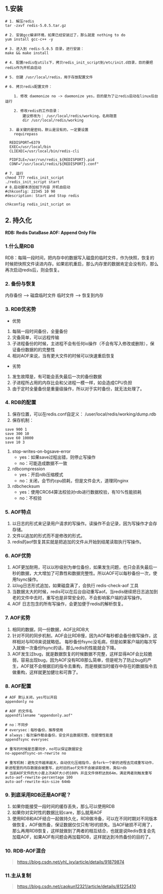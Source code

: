 ## 1.安装

```shell
# 1. 解压redis
tar -zxvf redis-5.0.5.tar.gz

# 2. 安装gcc编译环境，如果已经安装过了，那么就是 nothing to do
yum install gcc-c++ -y

# 3. 进入到 redis-5.0.5 目录，进行安装：
make && make install

# 4. 配置redis在utils下，拷贝redis_init_script到/etc/init.d目录，目的要把redis作为开机自启动

# 5. 创建 /usr/local/redis，用于存放配置文件

# 6. 拷贝redis配置文件：

	1. 修改 daemonize no -> daemonize yes，目的是为了让redis启动在linux后台运行
	
	2. 修改redis的工作目录：
		建议修改为： /usr/local/redis/working，名称随意
		dir /usr/local/redis/working
		
  3. 最关键的是密码，默认是没有的，一定要设置
  	requirepass
  
  REDISPORT=6379
  EXEC=/usr/local/bin
  CLIEXEC=/usr/local/bin/redis-cli
  
  PIDFILE=/var/run/redis_${REDISPORT}.pid
  CONF="/usr/local/redis/${REDISPORT}.conf"
  
# 7. 运行
chmod 777 redis_init_script
./redis_init_script start
# 8.启动脚本添加如下内容 开机自启动
#chkconfig: 22345 10 90
#description: Start and Stop redis

chkconfig redis_init_script on
```

## 2. 持久化

**RDB: Redis DataBase
AOF: Append Only File**

### 1.什么是RDB

RDB：每隔一段时间，把内存中的数据写入磁盘的临时文件，作为快照，恢复的时候把快照文件读进内存。如果宕机重启，那么内存里的数据肯定会没有的，那么再次启动redis后，则会恢复。

### 2. 备份与恢复

内存备份 --> 磁盘临时文件
临时文件 --> 恢复到内存

### 3. RDB优劣势

- 优势

1. 每隔一段时间备份，全量备份
2. 灾备简单，可以远程传输
3. 子进程备份的时候，主进程不会有任何io操作（不会有写入修改或删除），保证备份数据的的完整性
4. 相对AOF来说，当有更大文件的时候可以快速重启恢复

- 劣势

1. 发生故障是，有可能会丢失最后一次的备份数据
2. 子进程所占用的内存比会和父进程一模一样，如会造成CPU负担
3. 由于定时全量备份是重量级操作，所以对于实时备份，就无法处理了。

### 4. RDB的配置

1. 保存位置，可以在redis.conf自定义：
   /user/local/redis/working/dump.rdb
2. 保存机制：

```shell
save 900 1
save 300 10
save 60 10000
save 10 3
```

1. stop-writes-on-bgsave-error
   - yes：如果save过程出错，则停止写操作
   - no：可能造成数据不一致
2. rdbcompression
   - yes：开启rdb压缩模式
   - no：关闭，会节约cpu损耗，但是文件会大，道理同nginx
3. rdbchecksum
   - yes：使用CRC64算法校验对rdb进行数据校验，有10%性能损耗
   - no：不校验

### 5. AOF特点

1. 以日志的形式来记录用户请求的写操作。读操作不会记录，因为写操作才会存存储。
2. 文件以追加的形式而不是修改的形式。
3. redis的aof恢复其实就是把追加的文件从开始到结尾读取执行写操作。

### 6. AOF优势

1. AOF更加耐用，可以以秒级别为单位备份，如果发生问题，也只会丢失最后一秒的数据，大大增加了可靠性和数据完整性。所以AOF可以每秒备份一次，使用fsync操作。
2. 以log日志形式追加，如果磁盘满了，会执行 redis-check-aof 工具
3. 当数据太大的时候，redis可以在后台自动重写aof。当redis继续把日志追加到老的文件中去时，重写也是非常安全的，不会影响客户端的读写操作。
4. AOF 日志包含的所有写操作，会更加便于redis的解析恢复。

### 7. AOF劣势

1. 相同的数据，同一份数据，AOF比RDB大
2. 针对不同的同步机制，AOF会比RDB慢，因为AOF每秒都会备份做写操作，这样相对与RDB来说就略低。 每秒备份fsync没毛病，但是如果客户端的每次写入就做一次备份fsync的话，那么redis的性能就会下降。
3. AOF发生过bug，就是数据恢复的时候数据不完整，这样显得AOF会比较脆弱，容易出现bug，因为AOF没有RDB那么简单，但是呢为了防止bug的产生，AOF就不会根据旧的指令去重构，而是根据当时缓存中存在的数据指令去做重构，这样就更加健壮和可靠了。

### 8. AOF配置

```shell
# AOF 默认关闭，yes可以开启
appendonly no

# AOF 的文件名
appendfilename "appendonly.aof"

# no：不同步
# everysec：每秒备份，推荐使用
# always：每次操作都会备份，安全并且数据完整，但是慢性能差
appendfsync everysec

# 重写的时候是否要同步，no可以保证数据安全
no-appendfsync-on-rewrite no

# 重写机制：避免文件越来越大，自动优化压缩指令，会fork一个新的进程去完成重写动作，新进程里的内存数据会被重写，此时旧的aof文件不会被读取使用，类似rdb
# 当前AOF文件的大小是上次AOF大小的100% 并且文件体积达到64m，满足两者则触发重写
auto-aof-rewrite-percentage 100
auto-aof-rewrite-min-size 64mb
```

### 9. 到底采用RDB还是AOF呢？

1. 如果你能接受一段时间的缓存丢失，那么可以使用RDB
2. 如果你对实时性的数据比较care，那么就用AOF
3. 使用RDB和AOF结合一起做持久化，RDB做冷备，可以在不同时期对不同版本做恢复，AOF做热备，保证数据仅仅只有1秒的损失。当AOF破损不可用了，那么再用RDB恢复，这样就做到了两者的相互结合，也就是说Redis恢复会先加载AOF，如果AOF有问题会再加载RDB，这样就达到冷热备份的目的了。

### 10. RDB-AOF混合

> https://blog.csdn.net/yhl_jxy/article/details/91879874

### 11.主从复制

> https://blog.csdn.net/caokun12321/article/details/81225410



